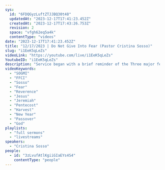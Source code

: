 ```yaml
---
sys:
  id: "6FDQGyzLuftZTJJBQ30t48"
  updatedAt: "2023-12-17T17:41:23.452Z"
  createdAt: "2023-12-17T17:43:26.753Z"
  revision: 2
  space: "vfgh62eq5a4k"
  contentType: "videos"
date: "2023-12-17T17:41:23.452Z"
title: "12/17/2023 | Do Not Give Into Fear (Pastor Cristina Sosso)"
slug: "i1EeK5qLeZs"
videoLink: "https://youtube.com/live/i1EeK5qLeZs"
YoutubeID: "i1EeK5qLeZs"
description: "Service began with a brief reminder of the Three major feast of the year. The Passover, Pentecost, and end of year feast. The Passover celebrates Jesus as the Passover lamb. Pentecost celebrates the year of the harvest and coming of the Holy Spirit. The end of year feast celebrates the ending of the year and the welcoming of the new year. All these celebrations revolve around our savior Christ. Pastor Cristina followed with having Fear of the Lord and not fear of anything else. Fear of the Lord is not a worldly type of fear, it is a fear of reverence. As a Christ follower you can not allow yourself to give into any other type of fear. Fear of loss, fear of failure, fear of self worth etc.. All these fears are ungodly and demonic. Our Father has not given us a spirit of fear. You shouldn't even allow word of fear to even leave your mouth. Words like 'I don't want to miss out.\" Instead it should be \"I will not miss out.\" You don't fear God because you have to but because you love Him, because you don't want to hurt Him, because you want to please Him. He is the best Parent we can ever have, so wh not try to make Him pride. This sermon was released at Freedom Fellowship Church International on December 17, 2023 by Pastor Cristina Sosso.\n"
videoKeywords:
  - "SOGMI"
  - "FFCI"
  - "Sosso"
  - "Fear"
  - "Reverence"
  - "Jesus"
  - "Jeremiah"
  - "Pentecost"
  - "Harvest"
  - "New Year"
  - "Passover"
  - "God"
playlists:
  - "full sermons"
  - "livestreams"
speakers:
  - "Cristina Sosso"
people:
  - id: "3zLvufAtlKgiiGIaEYs4S4"
    contentType: "people"
---
```

